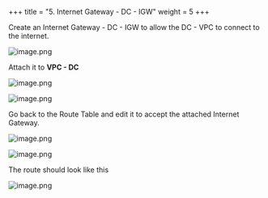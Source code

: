 +++
title = "5. Internet Gateway - DC - IGW"
weight = 5
+++


Create an Internet Gateway - DC - IGW to allow the DC - VPC to connect to the internet.


![image.png](/images/004-iv-setup-vpc-dc-resources/18-834716-image.png)


Attach it to **VPC - DC**


![image.png](/images/004-iv-setup-vpc-dc-resources/18-593763-image.png)


![image.png](/images/004-iv-setup-vpc-dc-resources/18-280626-image.png)


Go back to the Route Table and edit it to accept the attached Internet Gateway.


![image.png](/images/004-iv-setup-vpc-dc-resources/18-138707-image.png)


![image.png](/images/004-iv-setup-vpc-dc-resources/18-333696-image.png)


The route should look like this


![image.png](/images/004-iv-setup-vpc-dc-resources/18-859479-image.png)


